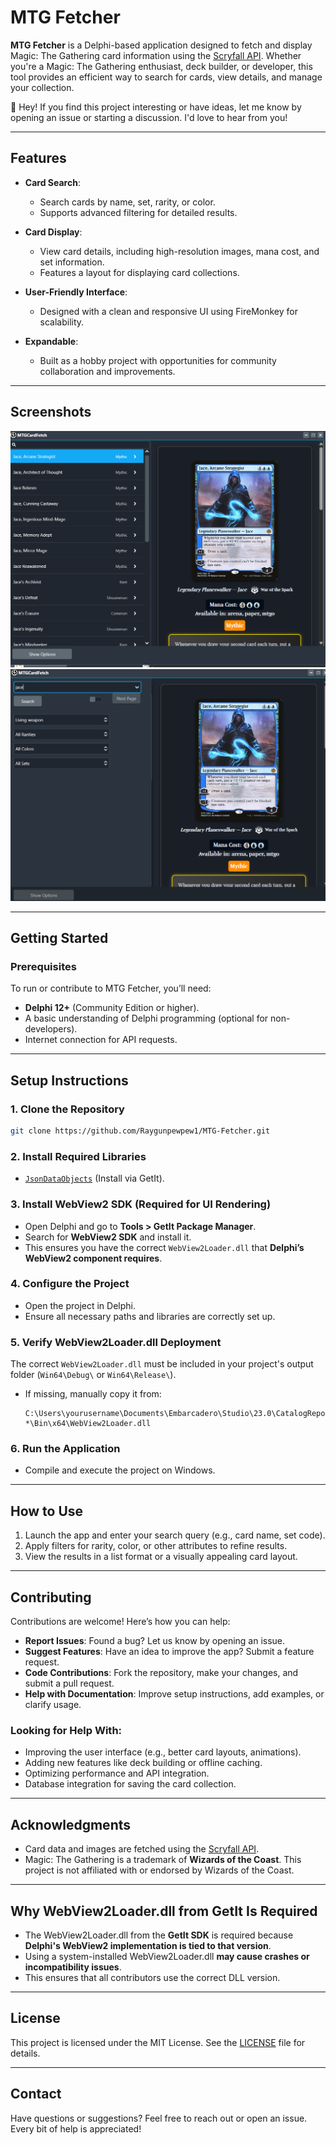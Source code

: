 # MTG Fetcher

**MTG Fetcher** is a Delphi-based application designed to fetch and display Magic: The Gathering card information using the [Scryfall API](https://scryfall.com/docs/api). Whether you're a Magic: The Gathering enthusiast, deck builder, or developer, this tool provides an efficient way to search for cards, view details, and manage your collection.

👋 Hey! If you find this project interesting or have ideas, let me know by opening an issue or starting a discussion. I'd love to hear from you!

---

## **Features**

- **Card Search**:
  - Search cards by name, set, rarity, or color.
  - Supports advanced filtering for detailed results.

- **Card Display**:
  - View card details, including high-resolution images, mana cost, and set information.
  - Features a layout for displaying card collections.

- **User-Friendly Interface**:
  - Designed with a clean and responsive UI using FireMonkey for scalability.

- **Expandable**:
  - Built as a hobby project with opportunities for community collaboration and improvements.

---

## **Screenshots**

![Screenshot of the application](Screenshots/Screenshot1.png)
![Screenshot of the application](Screenshots/Screenshot2.png)

---

## **Getting Started**

### **Prerequisites**
To run or contribute to MTG Fetcher, you’ll need:
- **Delphi 12+** (Community Edition or higher).
- A basic understanding of Delphi programming (optional for non-developers).
- Internet connection for API requests.

---

## **Setup Instructions**

### **1. Clone the Repository**  
```bash
git clone https://github.com/Raygunpewpew1/MTG-Fetcher.git
```

### **2. Install Required Libraries**
- [`JsonDataObjects`](https://github.com/ahausladen/JsonDataObjects) (Install via GetIt).  

### **3. Install WebView2 SDK (Required for UI Rendering)**
- Open Delphi and go to **Tools > GetIt Package Manager**.  
- Search for **WebView2 SDK** and install it.  
- This ensures you have the correct `WebView2Loader.dll` that **Delphi’s WebView2 component requires**.

### **4. Configure the Project**
- Open the project in Delphi.
- Ensure all necessary paths and libraries are correctly set up.

### **5. Verify WebView2Loader.dll Deployment**
The correct `WebView2Loader.dll` must be included in your project's output folder (`Win64\Debug\` or `Win64\Release\`).  

- If missing, manually copy it from:  
  ```
  C:\Users\yourusername\Documents\Embarcadero\Studio\23.0\CatalogRepository\EdgeView2SDK-*\Bin\x64\WebView2Loader.dll
  ```
### **6. Run the Application**
- Compile and execute the project on Windows.

---

## **How to Use**

1. Launch the app and enter your search query (e.g., card name, set code).
2. Apply filters for rarity, color, or other attributes to refine results.
3. View the results in a list format or a visually appealing card layout.

---

## **Contributing**

Contributions are welcome! Here’s how you can help:

- **Report Issues**: Found a bug? Let us know by opening an issue.
- **Suggest Features**: Have an idea to improve the app? Submit a feature request.
- **Code Contributions**: Fork the repository, make your changes, and submit a pull request.
- **Help with Documentation**: Improve setup instructions, add examples, or clarify usage.

### **Looking for Help With:**
- Improving the user interface (e.g., better card layouts, animations).
- Adding new features like deck building or offline caching.
- Optimizing performance and API integration.
- Database integration for saving the card collection.

---

## **Acknowledgments**

- Card data and images are fetched using the [Scryfall API](https://scryfall.com/docs/api).
- Magic: The Gathering is a trademark of **Wizards of the Coast**. This project is not affiliated with or endorsed by Wizards of the Coast.

---

## **Why WebView2Loader.dll from GetIt Is Required**
- The WebView2Loader.dll from the **GetIt SDK** is required because **Delphi's WebView2 implementation is tied to that version**.
- Using a system-installed WebView2Loader.dll **may cause crashes or incompatibility issues**.
- This ensures that all contributors use the correct DLL version.

---

## **License**

This project is licensed under the MIT License. See the [LICENSE](LICENSE) file for details.

---

## **Contact**

Have questions or suggestions? Feel free to reach out or open an issue. Every bit of help is appreciated!